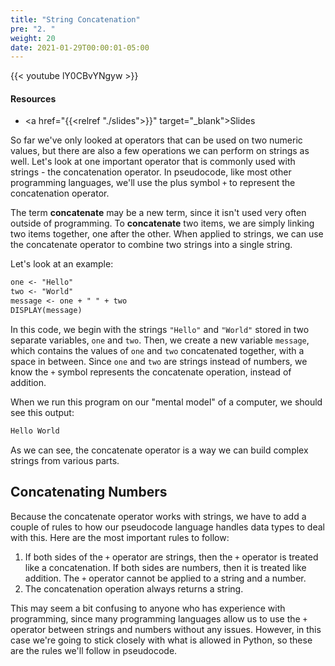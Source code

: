 ```yaml
---
title: "String Concatenation"
pre: "2. "
weight: 20
date: 2021-01-29T00:00:01-05:00
---
```


{{< youtube lY0CBvYNgyw >}}

#### Resources

* <a href="{{<relref "./slides">}}" target="_blank">Slides</a>

So far we've only looked at operators that can be used on two numeric values, but there are also a few operations we can perform on strings as well. Let's look at one important operator that is commonly used with strings - the concatenation operator. In pseudocode, like most other programming languages, we'll use the plus symbol `+` to represent the concatenation operator. 

The term **concatenate** may be a new term, since it isn't used very often outside of programming. To **concatenate** two items, we are simply linking two items together, one after the other. When applied to strings, we can use the concatenate operator to combine two strings into a single string.

Let's look at an example:

```tex
one <- "Hello"
two <- "World"
message <- one + " " + two
DISPLAY(message)
```

In this code, we begin with the strings `"Hello"` and `"World"` stored in two separate variables, `one` and `two`. Then, we create a new variable `message`, which contains the values of `one` and `two` concatenated together, with a space in between. Since `one` and `two` are strings instead of numbers, we know the `+` symbol represents the concatenate operation, instead of addition.

When we run this program on our "mental model" of a computer, we should see this output:

```tex
Hello World
```

As we can see, the concatenate operator is a way we can build complex strings from various parts.

## Concatenating Numbers

Because the concatenate operator works with strings, we have to add a couple of rules to how our pseudocode language handles data types to deal with this. Here are the most important rules to follow:

1. If both sides of the `+` operator are strings, then the `+` operator is treated like a concatenation. If both sides are numbers, then it is treated like addition. The `+` operator cannot be applied to a string and a number.
1. The concatenation operation always returns a string.

This may seem a bit confusing to anyone who has experience with programming, since many programming languages allow us to use the `+` operator between strings and numbers without any issues. However, in this case we're going to stick closely with what is allowed in Python, so these are the rules we'll follow in pseudocode.